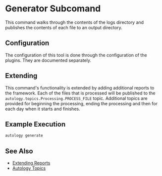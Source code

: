 # Generator Subcomand

This command walks through the contents of the logs directory and publishes the contents of each file to an output 
directory.   

## Configuration

The configuration of this tool is done through the configuration of the plugins.  They are documented separately.  

## Extending

This command's functionality is extended by adding additional reports to the framework.  Each of the files that is 
processed will be published to the `autology.topics.Processing.PROCESS_FILE` topic.  Additional topics are provided 
for beginning the processing, ending the processing and then for each day when it starts and finishes.

## Example Execution

```bash
autology generate
```

## See Also 

- [Extending Reports](../extending/reports.md)
- [Autology Topics](../../autology/topics.py)

